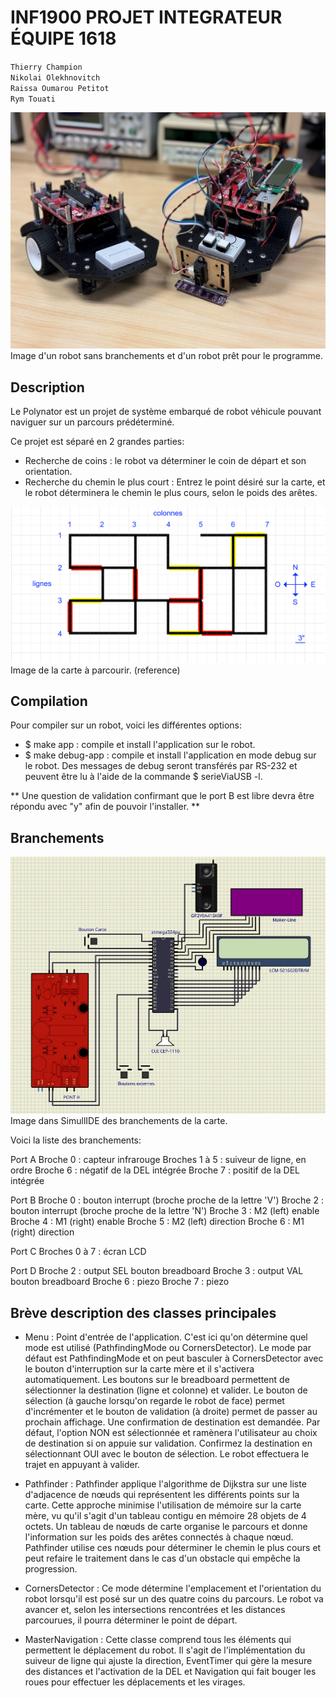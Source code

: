 # INF1900 PROJET INTEGRATEUR ÉQUIPE 1618

`Thierry Champion`  
`Nikolai Olekhnovitch`  
`Raissa Oumarou Petitot`  
`Rym Touati`  

![image_robots](res/robots.jpg "Robots")  
<smaller>Image d'un robot sans branchements et d'un robot prêt pour le programme.</smaller>

## Description

Le Polynator est un projet de système embarqué de robot véhicule pouvant naviguer sur un parcours prédéterminé.

Ce projet est séparé en 2 grandes parties:

- Recherche de coins : le robot va déterminer le coin de départ et son orientation.
- Recherche du chemin le plus court : Entrez le point désiré sur la carte, et le robot déterminera le chemin le plus cours, selon le poids des arêtes.

![image_map](res/map.png "Map")  
<smaller>Image de la carte à parcourir. (reference)</smaller>

## Compilation

Pour compiler sur un robot, voici les différentes options:

- $ make app : compile et install l'application sur le robot.
- $ make debug-app : compile et install l'application en mode debug sur le robot. Des messages de debug seront transférés par
  RS-232 et peuvent être lu à l'aide de la commande $ serieViaUSB -l.

** Une question de validation confirmant que le port B est libre devra être répondu avec "y" afin de pouvoir l'installer. **

## Branchements

![image_branchements](res/connections.png "Branchements")  
<smaller>Image dans SimullIDE des branchements de la carte.</smaller>

Voici la liste des branchements:

Port A
Broche 0 : capteur infrarouge
Broches 1 à 5 : suiveur de ligne, en ordre
Broche 6 : négatif de la DEL intégrée
Broche 7 : positif de la DEL intégrée

Port B
Broche 0 : bouton interrupt (broche proche de la lettre 'V')
Broche 2 : bouton interrupt (broche proche de la lettre 'N')
Broche 3 : M2 (left) enable
Broche 4 : M1 (right) enable
Broche 5 : M2 (left) direction
Broche 6 : M1 (right) direction

Port C
Broches 0 à 7 : écran LCD

Port D
Broche 2 : output SEL bouton breadboard
Broche 3 : output VAL bouton breadboard
Broche 6 : piezo
Broche 7 : piezo

## Brève description des classes principales

- Menu              :    Point d'entrée de l'application. C'est ici qu'on détermine quel mode est utilisé (PathfindingMode ou CornersDetector). Le mode par défaut est PathfindingMode et on peut basculer à CornersDetector avec le bouton d'interruption sur la carte mère et il s'activera automatiquement. Les boutons sur le breadboard permettent de sélectionner la destination (ligne et colonne) et valider. Le bouton de sélection (à gauche lorsqu'on regarde le robot de face) permet d'incrémenter et le bouton de validation (à droite) permet de passer au prochain affichage. Une confirmation de destination est demandée. Par défaut, l'option NON est sélectionnée et ramènera l'utilisateur au choix de destination si on appuie sur validation. Confirmez la destination en sélectionnant OUI avec le bouton de sélection. Le robot effectuera le trajet en appuyant à valider.

- Pathfinder        :   Pathfinder applique l'algorithme de Dijkstra sur une liste d'adjacence de nœuds qui représentent les différents points sur la carte. Cette approche minimise l'utilisation de mémoire sur la carte mère, vu qu'il s'agit d'un tableau contigu en mémoire 28 objets de 4 octets. Un tableau de nœuds de carte organise le parcours et donne l'information sur les poids des arêtes connectés à chaque nœud. Pathfinder utilise ces nœuds pour déterminer le chemin le plus cours et peut refaire le traitement dans le cas d'un obstacle qui empêche la progression.

- CornersDetector  :   Ce mode détermine l'emplacement et l'orientation du robot lorsqu'il est posé sur un des quatre coins du parcours. Le robot va avancer et, selon les intersections rencontrées et les distances parcourues, il pourra déterminer le point de départ. 

- MasterNavigation :   Cette classe comprend tous les éléments qui permettent le déplacement du robot. Il s'agit de l'implémentation du suiveur de ligne qui ajuste la direction, EventTimer qui gère la mesure des distances et l'activation de la DEL et Navigation qui fait bouger les roues pour effectuer les déplacements et les virages.
